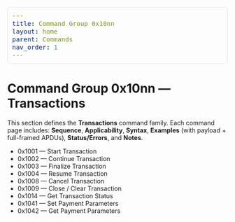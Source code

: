 ```yaml
---
title: Command Group 0x10nn
layout: home
parent: Commands
nav_order: 1
---
```

<style>
.pill{display:inline-block;padding:.18rem .5rem;border-radius:999px;font-size:.78rem;
  font-weight:600;line-height:1;vertical-align:middle;border:1px solid rgba(0,0,0,.06)}
.pill-blue{background:#f5f9ff;border-color:#dbeafe;color:#1d4ed8}
.pill-red{background:#fff7f7;border-color:#fecaca;color:#b91c1c}
.pill-slate{background:#f8fafc;border-color:#e2e8f0;color:#334155}
.callout{border:1px solid #e5e7eb;border-left-width:4px;border-radius:8px;background:#fafafa;
  padding:.75rem 1rem;margin:1rem 0}
.callout small{display:block;color:#475569;margin-bottom:.25rem;font-weight:600;letter-spacing:.02em;text-transform:uppercase}
.callout p{margin:.25rem 0}
.is-info{border-left-color:#3b82f6;background:#f5f9ff}
.is-success{border-left-color:#10b981;background:#f0fdf4}
.is-warn{border-left-color:#f59e0b;background:#fffbeb}
.code-box{position:relative;margin:1rem 0}
.code-box[data-label]::before{
  content:attr(data-label);
  position:absolute;top:-10px;left:10px;
  background:#fff;padding:0 .4rem;font-size:.75rem;font-weight:600;color:#475569;
  border:1px solid #e5e7eb;border-radius:6px
}
.code-box pre{margin-top:.6rem}
.markdown table{border:1px solid #e5e7eb;border-radius:8px;overflow:hidden}
.markdown table thead th{position:sticky;top:0;background:#f8fafc;z-index:1}
.markdown table tbody tr:hover td{background:#f9fafb}
.twocol{display:grid;grid-template-columns:1fr 1fr;gap:16px;margin:1rem 0}
@media (max-width: 860px){.twocol{grid-template-columns:1fr}}
.col{border:1px solid #e5e7eb;border-radius:10px;padding:12px;background:#fff}
.mono td,.mono th{font-family:ui-monospace,SFMono-Regular,Menlo,monospace;font-size:.9rem}
table { width: 100%; border-collapse: collapse; margin: 1em 0; }
table th, table td { border: 1px solid #ddd; padding: 6px 10px; }
table th { background: #f8f9fa; font-weight: bold; }
table tr:nth-child(even) { background: #fdfdfd; }
pre code { display: block; background: #f6f8fa; border: 1px solid #e1e4e8; border-radius: 6px;
  padding: 10px; font-size: 0.9rem; line-height: 1.4; overflow-x: auto; }
</style>


# Command Group 0x10nn — Transactions

This section defines the **Transactions** command family. Each command page includes: **Sequence**, **Applicability**, **Syntax**, **Examples** (with payload + full-framed APDUs), **Status/Errors**, and **Notes**.

- 0x1001 — Start Transaction
- 0x1002 — Continue Transaction
- 0x1003 — Finalize Transaction
- 0x1004 — Resume Transaction
- 0x1008 — Cancel Transaction
- 0x1009 — Close / Clear Transaction
- 0x1014 — Get Transaction Status
- 0x1041 — Set Payment Parameters
- 0x1042 — Get Payment Parameters

